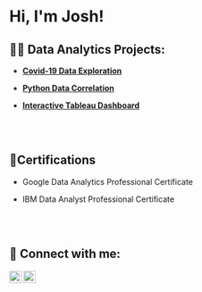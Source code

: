 # Hi, I'm Josh! 
  
## 👨‍💻 Data Analytics Projects:

- <b>[Covid-19 Data Exploration](https://github.com/josh-kell/PortfolioProjects/blob/main/COVID-19%20Data%20Exploration)</b>
 
- <b>[Python Data Correlation](https://github.com/josh-kell/PortfolioProjects/blob/main/Movie%20Correlation%20Project.ipynb)</b>

- <b>[Interactive Tableau Dashboard](https://github.com/josh-kell/PortfolioProjects/blob/main/KCHousingDashboard.png)</b>
<br>
</br>

<h2>📃Certifications</h2>
 
- Google Data Analytics Professional Certificate

- IBM Data Analyst Professional Certificate

<br>
</br>

## 🤳 Connect with me:

[<img align="left" alt="JoshMadakor | LinkedIn" width="22px" src="https://cdn.jsdelivr.net/npm/simple-icons@v3/icons/linkedin.svg" />][linkedin]
[<img align="left" alt="JoshMadakor | Instagram" width="22px" src="https://cdn.jsdelivr.net/npm/simple-icons@v3/icons/instagram.svg" />][instagram]

[linkedin]: https://www.linkedin.com/in/josh-kell/
[instagram]: https://www.instagram.com/joshkell8/

